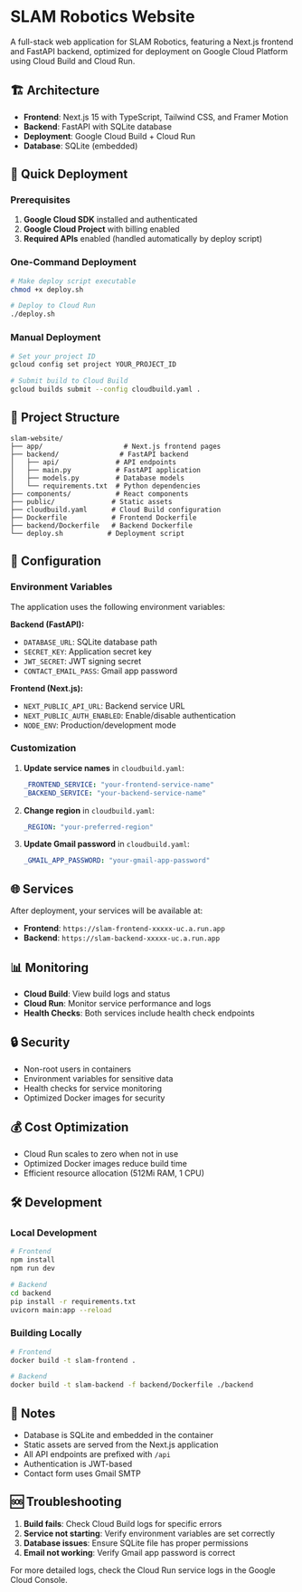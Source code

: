 # SLAM Robotics Website

A full-stack web application for SLAM Robotics, featuring a Next.js frontend and FastAPI backend, optimized for deployment on Google Cloud Platform using Cloud Build and Cloud Run.

## 🏗️ Architecture

- **Frontend**: Next.js 15 with TypeScript, Tailwind CSS, and Framer Motion
- **Backend**: FastAPI with SQLite database
- **Deployment**: Google Cloud Build + Cloud Run
- **Database**: SQLite (embedded)

## 🚀 Quick Deployment

### Prerequisites

1. **Google Cloud SDK** installed and authenticated
2. **Google Cloud Project** with billing enabled
3. **Required APIs** enabled (handled automatically by deploy script)

### One-Command Deployment

```bash
# Make deploy script executable
chmod +x deploy.sh

# Deploy to Cloud Run
./deploy.sh
```

### Manual Deployment

```bash
# Set your project ID
gcloud config set project YOUR_PROJECT_ID

# Submit build to Cloud Build
gcloud builds submit --config cloudbuild.yaml .
```

## 📁 Project Structure

```
slam-website/
├── app/                    # Next.js frontend pages
├── backend/               # FastAPI backend
│   ├── api/              # API endpoints
│   ├── main.py           # FastAPI application
│   ├── models.py         # Database models
│   └── requirements.txt  # Python dependencies
├── components/           # React components
├── public/              # Static assets
├── cloudbuild.yaml      # Cloud Build configuration
├── Dockerfile           # Frontend Dockerfile
├── backend/Dockerfile   # Backend Dockerfile
└── deploy.sh           # Deployment script
```

## 🔧 Configuration

### Environment Variables

The application uses the following environment variables:

**Backend (FastAPI):**
- `DATABASE_URL`: SQLite database path
- `SECRET_KEY`: Application secret key
- `JWT_SECRET`: JWT signing secret
- `CONTACT_EMAIL_PASS`: Gmail app password

**Frontend (Next.js):**
- `NEXT_PUBLIC_API_URL`: Backend service URL
- `NEXT_PUBLIC_AUTH_ENABLED`: Enable/disable authentication
- `NODE_ENV`: Production/development mode

### Customization

1. **Update service names** in `cloudbuild.yaml`:
   ```yaml
   _FRONTEND_SERVICE: "your-frontend-service-name"
   _BACKEND_SERVICE: "your-backend-service-name"
   ```

2. **Change region** in `cloudbuild.yaml`:
   ```yaml
   _REGION: "your-preferred-region"
   ```

3. **Update Gmail password** in `cloudbuild.yaml`:
   ```yaml
   _GMAIL_APP_PASSWORD: "your-gmail-app-password"
   ```

## 🌐 Services

After deployment, your services will be available at:
- **Frontend**: `https://slam-frontend-xxxxx-uc.a.run.app`
- **Backend**: `https://slam-backend-xxxxx-uc.a.run.app`

## 📊 Monitoring

- **Cloud Build**: View build logs and status
- **Cloud Run**: Monitor service performance and logs
- **Health Checks**: Both services include health check endpoints

## 🔒 Security

- Non-root users in containers
- Environment variables for sensitive data
- Health checks for service monitoring
- Optimized Docker images for security

## 💰 Cost Optimization

- Cloud Run scales to zero when not in use
- Optimized Docker images reduce build time
- Efficient resource allocation (512Mi RAM, 1 CPU)

## 🛠️ Development

### Local Development

```bash
# Frontend
npm install
npm run dev

# Backend
cd backend
pip install -r requirements.txt
uvicorn main:app --reload
```

### Building Locally

```bash
# Frontend
docker build -t slam-frontend .

# Backend
docker build -t slam-backend -f backend/Dockerfile ./backend
```

## 📝 Notes

- Database is SQLite and embedded in the container
- Static assets are served from the Next.js application
- All API endpoints are prefixed with `/api`
- Authentication is JWT-based
- Contact form uses Gmail SMTP

## 🆘 Troubleshooting

1. **Build fails**: Check Cloud Build logs for specific errors
2. **Service not starting**: Verify environment variables are set correctly
3. **Database issues**: Ensure SQLite file has proper permissions
4. **Email not working**: Verify Gmail app password is correct

For more detailed logs, check the Cloud Run service logs in the Google Cloud Console. 